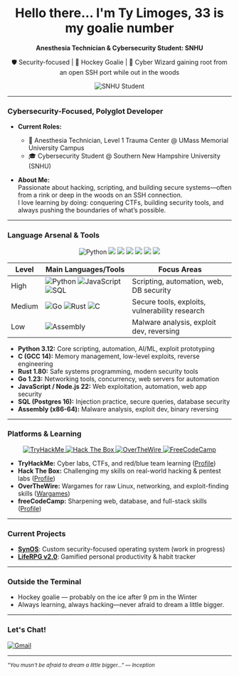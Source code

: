 <!-- Profile README for TLimoges33 -->

<h1 align="center">Hello there... I'm Ty Limoges, 33 is my goalie number</h1>
<p align="center"><b>Anesthesia Technician &amp; Cybersecurity Student: SNHU</b></p>
<p align="center">🛡️ Security-focused | 🥅 Hockey Goalie | 🌲 Cyber Wizard gaining root from an open SSH port while out in the woods</p>

<p align="center">
  <!-- GitHub Stats -->
  <img src="https://img.shields.io/badge/Student-SNHU-blue?logo=gradle" alt="SNHU Student"/>
</p>

---

### Cybersecurity-Focused, Polyglot Developer

- **Current Roles:**  
  - 🏥 Anesthesia Technician, Level 1 Trauma Center @ UMass Memorial University Campus 
  - 🎓 Cybersecurity Student @ Southern New Hampshire University (SNHU)

- **About Me:**  
  Passionate about hacking, scripting, and building secure systems—often from a rink or deep in the woods on an SSH connection.  
  I love learning by doing: conquering CTFs, building security tools, and always pushing the boundaries of what’s possible.

---

###  Language Arsenal & Tools

<p align="center">
  <img src="https://img.shields.io/badge/Python-3.12-blue?logo=python" alt="Python"/>
  <img src="https://img.shields.io/badge/C-GCC14-blue?logo=c"/>
  <img src="https://img.shields.io/badge/Rust-1.80-orange?logo=rust"/>
  <img src="https://img.shields.io/badge/Go-1.23-blue?logo=go"/>
  <img src="https://img.shields.io/badge/JavaScript-Node.js%2022-yellow?logo=javascript"/>
  <img src="https://img.shields.io/badge/SQL-Postgres16-blue?logo=postgresql"/>
  <img src="https://img.shields.io/badge/Assembly-x86--64-lightgrey?logo=gnubash"/>
</p>

| Level    | Main Languages/Tools                                                                                       | Focus Areas                                         |
|----------|-----------------------------------------------------------------------------------------------------------|-----------------------------------------------------|
| High     | ![Python](https://img.shields.io/badge/-Python%203.12-informational?logo=python) ![JavaScript](https://img.shields.io/badge/-Node.js%2022-yellow?logo=javascript) ![SQL](https://img.shields.io/badge/-Postgres16-blue?logo=postgresql) | Scripting, automation, web, DB security             |
| Medium   | ![Go](https://img.shields.io/badge/-Go%201.23-blue?logo=go) ![Rust](https://img.shields.io/badge/-Rust%201.80-orange?logo=rust) ![C](https://img.shields.io/badge/-GCC%2014-blue?logo=c)  | Secure tools, exploits, vulnerability research       |
| Low      | ![Assembly](https://img.shields.io/badge/-x86--64-lightgrey?logo=gnubash)                                  | Malware analysis, exploit dev, reversing            |

- **Python 3.12:** Core scripting, automation, AI/ML, exploit prototyping  
- **C (GCC 14):** Memory management, low-level exploits, reverse engineering  
- **Rust 1.80:** Safe systems programming, modern security tools  
- **Go 1.23:** Networking tools, concurrency, web servers for automation  
- **JavaScript / Node.js 22:** Web exploitation, automation, web app security  
- **SQL (Postgres 16):** Injection practice, secure queries, database security  
- **Assembly (x86-64):** Malware analysis, exploit dev, binary reversing  

---

###  Platforms & Learning

<p align="center">
  <a href="https://tryhackme.com/p/TLimoges33">
    <img src="https://img.shields.io/badge/TryHackMe-%2312100E.svg?&logo=tryhackme&logoColor=white&label=TryHackMe&message=TLimoges33&color=red" alt="TryHackMe"/>
  </a>
  <a href="https://app.hackthebox.com/profile/227499">
    <img src="https://img.shields.io/badge/HackTheBox-2D2D2D?logo=hackthebox&logoColor=9FEF00" alt="Hack The Box"/>
  </a>
  <a href="https://overthewire.org/wargames/">
    <img src="https://img.shields.io/badge/OverTheWire-Wargames-orange?logo=protonmail" alt="OverTheWire"/>
  </a>
  <a href="https://www.freecodecamp.org/TLimoges33">
    <img src="https://img.shields.io/badge/FreeCodeCamp-006400?logo=freecodecamp&logoColor=white" alt="FreeCodeCamp"/>
  </a>
</p>

- **TryHackMe:** Cyber labs, CTFs, and red/blue team learning ([Profile](https://tryhackme.com/p/TLimoges33))  
- **Hack The Box:** Challenging my skills on real-world hacking & pentest labs ([Profile](https://app.hackthebox.com/profile/227499))  
- **OverTheWire:** Wargames for raw Linux, networking, and exploit-finding skills ([Wargames](https://overthewire.org/wargames/))  
- **freeCodeCamp:** Sharpening web, database, and full-stack skills ([Profile](https://www.freecodecamp.org/TLimoges33))

---

###  Current Projects

- **[SynOS](#)**: Custom security-focused operating system (work in progress)
- **[LifeRPG v2.0](#)**: Gamified personal productivity & habit tracker

---

###  Outside the Terminal

- Hockey goalie — probably on the ice after 9 pm in the Winter
- Always learning, always hacking—never afraid to dream a little bigger.

---

###  Let's Chat!

[![Gmail](https://img.shields.io/badge/Email-mogeem33@gmail.com-D14836?logo=gmail&logoColor=white)](mailto:mogeem33@gmail.com)

---

<sub><i>"You musn't be afraid to dream a little bigger..." — Inception</i></sub>

